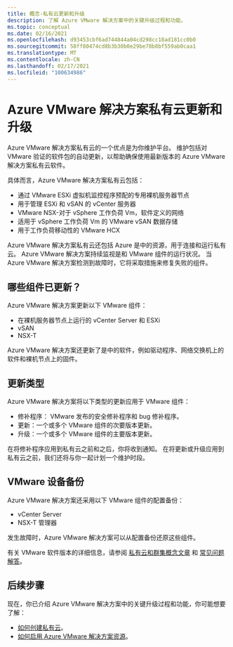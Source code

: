 ```yaml
---
title: 概念-私有云更新和升级
description: 了解 Azure VMware 解决方案中的关键升级过程和功能。
ms.topic: conceptual
ms.date: 02/16/2021
ms.openlocfilehash: d93453cbf6ad744844a04cd298cc18ad181cc0b0
ms.sourcegitcommit: 58ff80474cd8b3b30b0e29be78b8bf559ab0caa1
ms.translationtype: MT
ms.contentlocale: zh-CN
ms.lasthandoff: 02/17/2021
ms.locfileid: "100634986"
---
```

# <a name="azure-vmware-solution-private-cloud-updates-and-upgrades"></a>Azure VMware 解决方案私有云更新和升级

Azure VMware 解决方案私有云的一个优点是为你维护平台。 维护包括对 VMware 验证的软件包的自动更新，以帮助确保使用最新版本的 Azure VMware 解决方案私有云软件。

具体而言，Azure VMware 解决方案私有云包括：

- 通过 VMware ESXi 虚拟机监控程序预配的专用裸机服务器节点 
- 用于管理 ESXi 和 vSAN 的 vCenter 服务器 
- VMware NSX-对于 vSphere 工作负荷 Vm，软件定义的网络  
- 适用于 vSphere 工作负荷 Vm 的 VMware vSAN 数据存储  
- 用于工作负荷移动性的 VMware HCX  

Azure VMware 解决方案私有云还包括 Azure 是中的资源，用于连接和运行私有云。 Azure VMware 解决方案持续监视是和 VMware 组件的运行状况。 当 Azure VMware 解决方案检测到故障时，它将采取措施来修复失败的组件。 

## <a name="what-components-get-updated"></a>哪些组件已更新？   

Azure VMware 解决方案更新以下 VMware 组件： 

- 在裸机服务器节点上运行的 vCenter Server 和 ESXi 
- vSAN 
- NSX-T 

Azure VMware 解决方案还更新了是中的软件，例如驱动程序、网络交换机上的软件和裸机节点上的固件。 

## <a name="types-of-updates"></a>更新类型

Azure VMware 解决方案将以下类型的更新应用于 VMware 组件：

- 修补程序： VMware 发布的安全修补程序和 bug 修补程序。 
- 更新：一个或多个 VMware 组件的次要版本更新。 
- 升级：一个或多个 VMware 组件的主要版本更新。

在将修补程序应用到私有云之前和之后，你将收到通知。 在将更新或升级应用到私有云之前，我们还将与你一起计划一个维护时段。 

## <a name="vmware-appliance-backup"></a>VMware 设备备份 

Azure VMware 解决方案还采用以下 VMware 组件的配置备份：

- vCenter Server 
- NSX-T 管理器 

发生故障时，Azure VMware 解决方案可以从配置备份还原这些组件。 

有关 VMware 软件版本的详细信息，请参阅 [私有云和群集概念文章](concepts-private-clouds-clusters.md) 和 [常见问题解答](faq.yml)。

## <a name="next-steps"></a>后续步骤

现在，你已介绍 Azure VMware 解决方案中的关键升级过程和功能，你可能想要了解：

- [如何创建私有云](tutorial-create-private-cloud.md)。
- [如何启用 Azure VMware 解决方案资源](enable-azure-vmware-solution.md)。

<!-- LINKS - external -->

<!-- LINKS - internal -->
